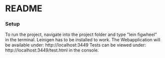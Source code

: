 # README #

### Setup ###

To run the project, navigate into the project folder and type "lein figwheel" in the terminal.
Leinigen has to be installed to work.
The Webapplication will be available under: http://localhost:3449
Tests can be viewed under: http://localhost:3449/test.html in the console.